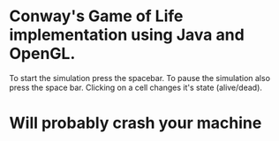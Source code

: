 # Conway's Game of Life implementation using Java and OpenGL.
To start the simulation press the spacebar.
To pause the simulation also press the space bar.
Clicking on a cell changes it's state (alive/dead).


# Will probably crash your machine 
